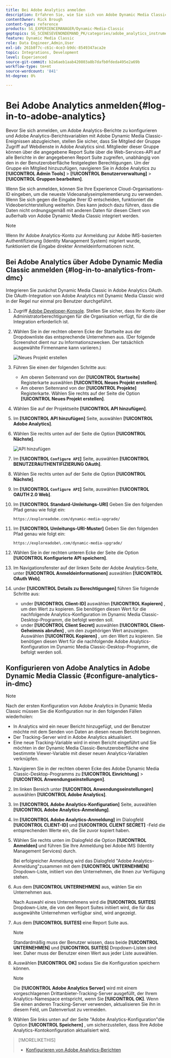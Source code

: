 ```yaml
---
title: Bei Adobe Analytics anmelden
description: Erfahren Sie, wie Sie sich von Adobe Dynamic Media Classic aus bei Adobe Analytics anmelden.
contentOwner: Rick Brough
content-type: reference
products: SG_EXPERIENCEMANAGER/Dynamic-Media-Classic
geptopics: SG_SCENESEVENONDEMAND_PK/categories/adobe_analytics_instrumentation_kit
feature: Dynamic Media Classic
role: Data Engineer,Admin,User
exl-id: 261b8f7c-c61c-4ce3-b9dc-8549347aca2e
topic: Integrations, Development
level: Experienced
source-git-commit: b2a6aeb1aab420803a8b7dafb0fdeda495e2a69b
workflow-type: tm+mt
source-wordcount: '841'
ht-degree: 0%

---
```


# Bei Adobe Analytics anmelden{#log-in-to-adobe-analytics}

Bevor Sie sich anmelden, um Adobe Analytics-Berichte zu konfigurieren und Adobe Analytics-Berichtsvariablen mit Adobe Dynamic Media Classic-Ereignissen abzugleichen, stellen Sie sicher, dass Sie Mitglied der Gruppe Zugriff auf Webdienste in Adobe Analytics sind. Mitglieder dieser Gruppe können über die angegebene Report Suite über die Web-Services-API auf alle Berichte in der angegebenen Report Suite zugreifen, unabhängig von den in der Benutzeroberfläche festgelegten Berechtigungen. Um der Gruppe ein Mitglied hinzuzufügen, navigieren Sie in Adobe Analytics zu **[!UICONTROL Admin Tools]** > **[!UICONTROL Benutzerverwaltung]** > **[!UICONTROL Gruppen bearbeiten]**.

Wenn Sie sich anmelden, können Sie Ihre Experience Cloud-Organisations-ID eingeben, um die neueste Videoanalyseimplementierung zu verwenden. Wenn Sie sich gegen die Eingabe Ihrer ID entscheiden, funktioniert die Videoberichterstellung weiterhin. Dies kann jedoch dazu führen, dass die Daten nicht ordnungsgemäß mit anderen Daten für diesen Client von außerhalb von Adobe Dynamic Media Classic integriert werden.

>[!NOTE]
>
>Wenn Ihr Adobe Analytics-Konto zur Anmeldung zur Adobe IMS-basierten Authentifizierung (Identity Management System) migriert wurde, funktioniert die Eingabe direkter Anmeldeinformationen nicht.

## Bei Adobe Analytics über Adobe Dynamic Media Classic anmelden {#log-in-to-analytics-from-dmc}

Integrieren Sie zunächst Dynamic Media Classic in Adobe Analytics OAuth. Die OAuth-Integration von Adobe Analytics mit Dynamic Media Classic wird in der Regel nur einmal pro Benutzer durchgeführt.

1. Zugriff [Adobe Developer-Konsole](https://developer.adobe.com/console). Stellen Sie sicher, dass Ihr Konto über Administratorberechtigungen für die Organisation verfügt, für die die Integration erforderlich ist.
1. Wählen Sie in der rechten oberen Ecke der Startseite aus der Dropdownliste das entsprechende Unternehmen aus. (Der folgende Screenshot dient nur zu Informationszwecken. Der tatsächlich ausgewählte Firmenname kann variieren.)

   ![Neues Projekt erstellen](assets/analytics-oauth1.png)

1. Führen Sie einen der folgenden Schritte aus:

   * Am oberen Seitenrand von der **[!UICONTROL Startseite]** Registerkarte auswählen **[!UICONTROL Neues Projekt erstellen]**.
   * Am oberen Seitenrand von der **[!UICONTROL Projekte]** Registerkarte. Wählen Sie rechts auf der Seite die Option **[!UICONTROL Neues Projekt erstellen]**.

1. Wählen Sie auf der Projektseite **[!UICONTROL API hinzufügen]**.
1. Im **[!UICONTROL API hinzufügen]** Seite, auswählen **[!UICONTROL Adobe Analytics]**.
1. Wählen Sie rechts unten auf der Seite die Option **[!UICONTROL Nächste]**.

   ![API hinzufügen](assets/analytics-oauth2.png)

1. Im **[!UICONTROL `Configure API`]** Seite, auswählen **[!UICONTROL BENUTZERAUTHENTIFIZIERUNG OAuth]**.
1. Wählen Sie rechts unten auf der Seite die Option **[!UICONTROL Nächste]**.
1. Im **[!UICONTROL `Configure API`]** Seite, auswählen **[!UICONTROL OAUTH 2.0 Web]**.
1. Im **[!UICONTROL Standard-Umleitungs-URI]** Geben Sie den folgenden Pfad genau wie folgt ein:

   `https://exploreadobe.com/dynamic-media-upgrade/`

1. Im **[!UICONTROL Umleitungs-URI-Muster]** Geben Sie den folgenden Pfad genau wie folgt ein:

   `https://exploreadobe\.com/dynamic-media-upgrade/`

1. Wählen Sie in der rechten unteren Ecke der Seite die Option **[!UICONTROL Konfigurierte API speichern]**.
1. Im Navigationsfenster auf der linken Seite der Adobe Analytics-Seite, unter **[!UICONTROL Anmeldeinformationen]** auswählen **[!UICONTROL OAuth Web]**.
1. under **[!UICONTROL Details zu Berechtigungen]** führen Sie folgende Schritte aus:
   * under **[!UICONTROL Client-ID]** auswählen **[!UICONTROL Kopieren]** , um den Wert zu kopieren. Sie benötigen diesen Wert für die nachfolgende Analytics-Konfiguration im Dynamic Media Classic-Desktop-Programm, die befolgt werden soll.
   * under **[!UICONTROL Client Secret]** auswählen **[!UICONTROL Client-Geheimnis abrufen]** , um den zugehörigen Wert anzuzeigen. Auswählen **[!UICONTROL Kopieren]** , um den Wert zu kopieren. Sie benötigen diesen Wert für die nachfolgende Adobe Analytics-Konfiguration im Dynamic Media Classic-Desktop-Programm, die befolgt werden soll.

## Konfigurieren von Adobe Analytics in Adobe Dynamic Media Classic {#configure-analytics-in-dmc}

>[!NOTE]
>
>Nach der ersten Konfiguration von Adobe Analytics in Dynamic Media Classic müssen Sie die Konfiguration nur in den folgenden Fällen wiederholen:
>
>* In Analytics wird ein neuer Bericht hinzugefügt, und der Benutzer möchte mit dem Senden von Daten an diesen neuen Bericht beginnen.
>* Der Tracking-Server wird in Adobe Analytics aktualisiert.
>* Eine neue Tracking-Variable wird in einen Bericht eingeführt und Sie möchten in der Dynamic Media Classic-Benutzeroberfläche eine bestimmte Viewer-Variable mit dieser neuen Analytics-Variablen verknüpfen.
>

1. Navigieren Sie in der rechten oberen Ecke des Adobe Dynamic Media Classic-Desktop-Programms zu **[!UICONTROL Einrichtung]** > **[!UICONTROL Anwendungseinstellungen]**.
1. Im linken Bereich unter **[!UICONTROL Anwendungseinstellungen]** auswählen **[!UICONTROL Adobe Analytics]**.
1. Im **[!UICONTROL Adobe Analytics-Konfiguration]** Seite, auswählen **[!UICONTROL Adobe Analytics-Anmeldung]**.
1. Im **[!UICONTROL Adobe Analytics-Anmeldung]** im Dialogfeld **[!UICONTROL CLIENT-ID]** und **[!UICONTROL CLIENT SECRET]** -Feld die entsprechenden Werte ein, die Sie zuvor kopiert haben.
1. Wählen Sie rechts unten im Dialogfeld die Option **[!UICONTROL Anmelden]** und führen Sie Ihre Anmeldung bei Adobe IMS (Identity Management Services) durch.

   Bei erfolgreicher Anmeldung wird das Dialogfeld &quot;Adobe Analytics-Anmeldung&quot;zusammen mit dem **[!UICONTROL UNTERNEHMEN]** Dropdown-Liste, initiiert von den Unternehmen, die Ihnen zur Verfügung stehen.

1. Aus dem **[!UICONTROL UNTERNEHMEN]** aus, wählen Sie ein Unternehmen aus.

   Nach Auswahl eines Unternehmens wird die **[!UICONTROL SUITES]** Dropdown-Liste, die von den Report Suites initiiert wird, die für das ausgewählte Unternehmen verfügbar sind, wird angezeigt.

1. Aus dem **[!UICONTROL SUITES]** eine Report Suite aus.

   >[!NOTE]
   >
   >Standardmäßig muss der Benutzer wissen, dass beide **[!UICONTROL UNTERNEHMEN]** und **[!UICONTROL SUITES]** Dropdown-Listen sind leer. Daher muss der Benutzer einen Wert aus jeder Liste auswählen.

1. Auswählen **[!UICONTROL OK]** sodass Sie die Konfiguration speichern können.

   >[!NOTE]
   >
   >Die **[!UICONTROL Adobe Analytics Server]** wird mit einem vorgeschlagenen Drittanbieter-Tracking-Server ausgefüllt, der Ihrem Analytics-Namespace entspricht, wenn Sie **[!UICONTROL OK]**. Wenn Sie einen anderen Tracking-Server verwenden, aktualisieren Sie ihn in diesem Feld, um Datenverlust zu vermeiden.

1. Wählen Sie links unten auf der Seite &quot;Adobe Analytics-Konfiguration&quot;die Option **[!UICONTROL Speichern]** , um sicherzustellen, dass Ihre Adobe Analytics-Kontokonfiguration aktualisiert wird.

>[!MORELIKETHIS]
>
>* [Konfigurieren von Adobe Analytics-Berichten](configuring-analytics-reports.md#configuring_adobe_analytics_reports)

